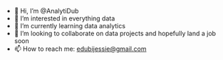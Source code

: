 - 👋 Hi, I’m @AnalytiDub
- 👀 I’m interested in everything data
- 🌱 I’m currently learning data analytics 
- 💞️ I’m looking to collaborate on data projects and hopefully land a job soon
- 📫 How to reach me: edubijessie@gmail.com

<!---
AnalytiDub/AnalytiDub is a ✨ special ✨ repository because its `README.md` (this file) appears on your GitHub profile.
You can click the Preview link to take a look at your changes.
--->
